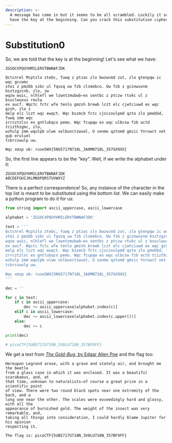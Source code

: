 ```yaml
---
description: >-
  A message has come in but it seems to be all scrambled. Luckily it seems to
  have the key at the beginning. Can you crack this substitution cipher?
---
```


# Substitution0

So, we are told that the key is at the beginning! Let's see what we have:

```
ZGSOCXPQUYHMILERVTBWNAFJDK 

Qctcnrel Mcptzlo ztebc, fuwq z ptzac zlo bwzwcmd zut, zlo gtenpqw ic wqc gccwmc
xtei z pmzbb szbc ul fqusq uw fzb clsmebco. Uw fzb z gcznwuxnm bsztzgzcnb, zlo, zw
wqzw wuic, nlhlefl we lzwntzmubwb—ex sentbc z ptczw rtukc ul z bsuclwuxus reulw
ex aucf. Wqctc fctc wfe tenlo gmzsh brewb lczt elc cjwtciuwd ex wqc gzsh, zlo z
melp elc lczt wqc ewqct. Wqc bszmcb fctc cjsccoulpmd qzto zlo pmebbd, fuwq zmm wqc
zrrcztzlsc ex gntlubqco pemo. Wqc fcupqw ex wqc ulbcsw fzb actd tcizthzgmc, zlo,
wzhulp zmm wqulpb ulwe selbuoctzwuel, U senmo qztomd gmzic Ynruwct xet qub eruluel
tcbrcswulp uw.

Wqc xmzp ub: ruseSWX{5NG5717N710L_3A0MN710L_357GX9XX}
```

So, the first line appears to be the "key". Well, if we write the alphabet under it:

```
ZGSOCXPQUYHMILERVTBWNAFJDK
ABCDEFGHIJKLMNOPQRSTUVWXYZ
```

There is a perfect correspondence! So, any instance of the character in the top list is meant to be substituted using the bottom list. We can easily make a python program to do it for us:

```python
from string import ascii_uppercase, ascii_lowercase

alphabet = 'ZGSOCXPQUYHMILERVTBWNAFJDK'

text = '''
Qctcnrel Mcptzlo ztebc, fuwq z ptzac zlo bwzwcmd zut, zlo gtenpqw ic wqc gccwmc
xtei z pmzbb szbc ul fqusq uw fzb clsmebco. Uw fzb z gcznwuxnm bsztzgzcnb, zlo, zw
wqzw wuic, nlhlefl we lzwntzmubwb—ex sentbc z ptczw rtukc ul z bsuclwuxus reulw
ex aucf. Wqctc fctc wfe tenlo gmzsh brewb lczt elc cjwtciuwd ex wqc gzsh, zlo z
melp elc lczt wqc ewqct. Wqc bszmcb fctc cjsccoulpmd qzto zlo pmebbd, fuwq zmm wqc
zrrcztzlsc ex gntlubqco pemo. Wqc fcupqw ex wqc ulbcsw fzb actd tcizthzgmc, zlo,
wzhulp zmm wqulpb ulwe selbuoctzwuel, U senmo qztomd gmzic Ynruwct xet qub eruluel
tcbrcswulp uw.

Wqc xmzp ub: ruseSWX{5NG5717N710L_3A0MN710L_357GX9XX}
'''

dec = ''

for c in text:
    if c in ascii_uppercase:
        dec += ascii_uppercase[alphabet.index(c)]
    elif c in ascii_lowercase:
        dec += ascii_lowercase[alphabet.index(c.upper())]
    else:
        dec += c

print(dec)

# picoCTF{5UB5717U710N_3V0LU710N_357BF9FF}

```

We get a text from [_The Gold-Bug_, by Edgar Allen Poe](http://utc.iath.virginia.edu/minstrel/mifieapat.html) and the flag too:

```
Hereupon Legrand arose, with a grave and stately air, and brought me the beetle
from a glass case in which it was enclosed. It was a beautiful scarabaeus, and, at
that time, unknown to naturalists—of course a great prize in a scientific point
of view. There were two round black spots near one extremity of the back, and a
long one near the other. The scales were exceedingly hard and glossy, with all the
appearance of burnished gold. The weight of the insect was very remarkable, and,
taking all things into consideration, I could hardly blame Jupiter for his opinion
respecting it.

The flag is: picoCTF{5UB5717U710N_3V0LU710N_357BF9FF}
```
